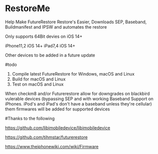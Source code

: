 # RestoreMe
 Help Make FutureRestore Restore's Easier, Downloads SEP, Baseband, Buildmanifest and IPSW and automates the restore

Only supports 64Bit devies on iOS 14+

iPhone11,2 iOS 14+ 
iPad7,4 iOS 14+

Other devices to be added in a future update

#todo 

1) Compile latest FutureRestore for Windows, macOS and Linux
2) Build for macOS and Linux
3) Test on macOS and Linux

When checkm8 and/or Futurerestore allow for downgrades on blackbird vulerable devices (bypassing SEP and with working Baseband Support on iPhones. iPod's and iPad's don't have a baseband unless they're cellular) them firmwares will be added for supported devices

#Thanks to the following 

https://github.com/libimobiledevice/libimobiledevice

https://github.com/tihmstar/futurerestore

https://www.theiphonewiki.com/wiki/Firmware
